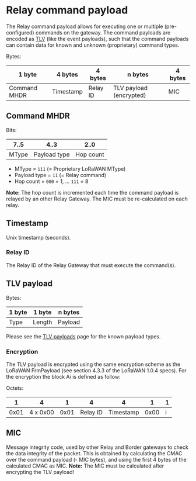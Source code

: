 # Relay command payload

<!-- toc -->

The Relay command payload allows for executing one or multiple (pre-configured)
commands on the gateway. The command payloads are encoded as [TLV](https://en.wikipedia.org/wiki/Type%E2%80%93length%E2%80%93value)
(like the event payloads), such that the command payloads can contain data for
known and unknown (proprietary) command types.

Bytes:

| 1 byte       | 4 bytes   | 4 bytes  | n bytes                 | 4 bytes |
| ------------ | --------- | -------- | ----------------------- | ------- |
| Command MHDR | Timestamp | Relay ID | TLV payload (encrypted) | MIC     |

## Command MHDR

Bits:

| 7..5  | 4..3         | 2..0      |
| ----- | -------------| --------- |
| MType | Payload type | Hop count |

* MType = `111` (= Proprietary LoRaWAN MType)
* Payload type = `11` (= Relay command)
* Hop count = `000` = 1, ... `111` = 8

**Note:** The hop count is incremented each time the command payload is relayed
by an other Relay Gateway. The MIC must be re-calculated on each relay.

## Timestamp

Unix timestamp (seconds).

### Relay ID

The Relay ID of the Relay Gateway that must execute the command(s).

## TLV payload

Bytes:

| 1 byte | 1 byte | n bytes |
| ------ | ------ | ------- |
| Type   | Length | Payload |

Please see the [TLV payloads](./tlv-payloads.md) page for the known payload types.

### Encryption

The TLV payload is encrypted using the same encryption scheme as the
LoRaWAN FrmPayload (see section 4.3.3 of the LoRaWAN 1.0.4 specs). For the
encryption the block Ai is defined as follow:

Octets:

| 1    | 4        | 1    | 4        | 4         | 1    | 1 |
| ---- | -------- | ---- | -------- | --------- | ---- | - |
| 0x01 | 4 x 0x00 | 0x01 | Relay ID | Timestamp | 0x00 | i |


## MIC

Message integrity code, used by other Relay and Border gateways to check the
data integrity of the packet. This is obtained by calculating the CMAC over
the command payload (- MIC bytes), and using the first 4 bytes of the calculated
CMAC as MIC. **Note:** The MIC must be calculated after encrypting the TLV payload!
